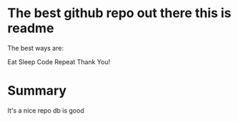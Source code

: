 # The best github repo out there this is readme

The best ways are:

Eat
Sleep
Code
Repeat
Thank You!


# Summary 
It's a nice repo
db is good 
